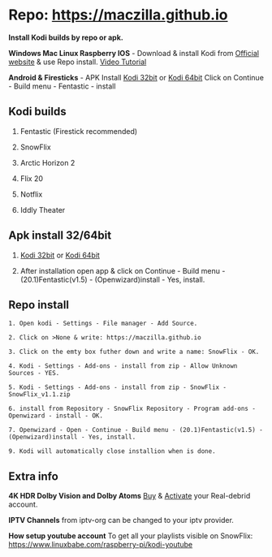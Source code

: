 # Repo: https://maczilla.github.io
**Install Kodi builds by repo or apk.**

**Windows Mac Linux Raspberry IOS** - 
Download & install Kodi from [Official website](https://kodi.tv/download/) & use Repo install. [Video Tutorial](https://tinyurl.com/SnowFlix/)

**Android & Firesticks** - 
APK Install [Kodi 32bit](https://tinyurl.com/Kodi-32bit) or [Kodi 64bit](https://tinyurl.com/Kodi-64bit/) Click on Continue - Build menu - Fentastic - install


## Kodi builds
1. Fentastic (Firestick recommended)
   
2. SnowFlix

3. Arctic Horizon 2

4. Flix 20

5. Notflix
 
6. Iddly Theater

## Apk install 32/64bit

1. [Kodi 32bit](https://tinyurl.com/Kodi-32bit) or [Kodi 64bit](https://tinyurl.com/Kodi-64bit/)

2. After installation open app & click on Continue - Build menu - (20.1)Fentastic(v1.5) - (Openwizard)install - Yes, install.

## Repo install
```
1. Open kodi - Settings - File manager - Add Source.

2. Click on >None & write: https://maczilla.github.io

3. Click on the emty box futher down and write a name: SnowFlix - OK.

4. Kodi - Settings - Add-ons - install from zip - Allow Unknown Sources - YES.

5. Kodi - Settings - Add-ons - install from zip - SnowFlix - SnowFlix_v1.1.zip

6. install from Repository - SnowFlix Repository - Program add-ons - Openwizard - install - OK.

7. Openwizard - Open - Continue - Build menu - (20.1)Fentastic(v1.5) - (Openwizard)install - Yes, install.

9. Kodi will automatically close installion when is done.
```
## Extra info
**4K HDR Dolby Vision and Dolby Atoms**
[Buy](https://real-debrid.com/) & [Activate](https://tinyurl.com/Tutgog) your Real-debrid account. 

**IPTV Channels** from iptv-org can be changed to your iptv provider.

**How setup youtube account** To get all your playlists visible on SnowFlix: https://www.linuxbabe.com/raspberry-pi/kodi-youtube
